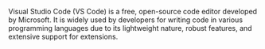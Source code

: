 Visual Studio Code (VS Code) is a free, open-source code editor developed by Microsoft. It is widely used by developers for writing code in various programming languages due to its lightweight nature, robust features, and extensive support for extensions.